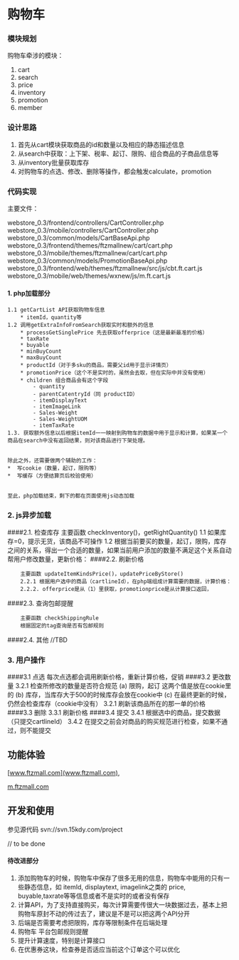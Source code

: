 # 购物车

###  模块规划

购物车牵涉的模块：

1. cart
2. search
3. price
4. inventory
5. promotion
6. member

###  设计思路
1. 首先从cart模块获取商品的id和数量以及相应的静态描述信息
2. 从search中获取：上下架、税率、起订、限购、组合商品的子商品信息等
3. 从inventory批量获取库存
4. 对购物车的点选、修改、删除等操作，都会触发calculate，promotion

###  代码实现
主要文件：

webstore_0.3/frontend/controllers/CartController.php
webstore_0.3/mobile/controllers/CartController.php
webstore_0.3/common/models/CartBaseApi.php
webstore_0.3/frontend/themes/ftzmallnew/cart/cart.php
webstore_0.3/mobile/themes/ftzmallnew/cart/cart.php
webstore_0.3/common/models/PromotionBaseApi.php
webstore_0.3/frontend/web/themes/ftzmallnew/src/js/cbt.ft.cart.js
webstore_0.3/mobile/web/themes/wxnew/js/m.ft.cart.js

#### 1. php加载部分

    1.1 getCartList API获取购物车信息
        * itemId，quantity等
    1.2 调用getExtraInfoFromSearch获取实时和额外的信息
        * processGetSinglePrice 先去获取offerprice（这是最新最准的价格）
        * taxRate
        * buyable
        * minBuyCount
        * maxBuyCount
        * productId（对于多sku的商品，需要父id用于显示详情页）
        * promotionPrice（这个不是实时的，虽然会去取，但在实际中并没有使用）
        * children 组合商品会有这个字段
            - quantity
            - parentCatentryId（同 productID）
            - itemDisplayText
            - itemImageLink
            - Sales-Weight
            - Sales-WeightUOM
            - itemTaxRate
    1.3. 获取额外信息以后根据itemId一一映射到购物车的数据中用于显示和计算，如果某一个商品在search中没有返回结果，则对该商品进行下架处理。
    
    
    除此之外，还需要做两个辅助的工作：
    *  写cookie（数量，起订，限购等）
    *  写缓存（方便结算页后校验使用）


	至此，php加载结束，剩下的都在页面使用js动态加载

### 2. js异步加载
####2.1. 检查库存
        主要函数 checkInventory()，getRightQuantity()
        1.1 如果库存=0，提示无货，该商品不可操作
        1.2 根据当前要买的数量，起订，限购，库存之间的关系，得出一个合适的数量，如果当前用户添加的数量不满足这个关系自动帮用户修改数量，更新价格：
####2.2. 刷新价格


        主要函数 updateItemKindsPrice()，updatePriceByStore()
        2.2.1 根据用户选中的商品（cartlineId），在php端组成计算需要的数据，计算价格：
        2.2.2. offerprice是从（1）里获取，promotionprice是从计算接口返回，
####2.3. 查询包邮提醒

        主要函数 checkShippingRule
        根据固定的tag查询是否有包邮规则
####2.4. 其他
        //TBD


### 3. 用户操作
####3.1 点选
        每次点选都会调用刷新价格，重新计算价格，促销
####3.2 更改数量
        3.2.1 检查所修改的数量是否符合规范
            (a) 限购，起订 这两个值是放在cookie里的
            (b) 库存，当库存大于500的时候库存会放在cookie中
            (c) 在最终更新的时候，仍然会检查库存（cookie中没有）
        3.2.1 刷新该商品所在的那一单的价格
####3.3 删除
        3.3.1 刷新价格
####3.4 提交
        3.4.1 根据选中的商品，提交数据（只提交cartlineId）
        3.4.2 在提交之前会对商品的购买规范进行检查，如果不通过，则不能提交
##  功能体验
[www.ftzmall.com](www.ftzmall.com),

[m.ftzmall.com](m.ftzmall.com)

##  开发和使用
参见源代码 svn://svn.15kdy.com/project

// to be done 

####  待改进部分
1. 添加购物车的时候，购物车中保存了很多无用的信息，购物车中能用的只有一些静态信息，如 itemId, displaytext, imagelink之类的 price, buyable,taxrate等等信息或者不是实时的或者没有保存
2. 计算API，为了支持直接购买，每次计算需要传很大一块数据过去，基本上把购物车原封不动的传过去了，建议是不是可以把这两个API分开
3. 后端是否需要考虑把限购，库存等限制条件在后端处理
4. 购物车 平台包邮规则提醒
5. 提升计算速度，特别是计算接口
6. 在优惠券这块，检查券是否适应当前这个订单这个可以优化




	

